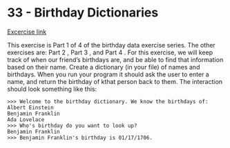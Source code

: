 
# 33 - Birthday Dictionaries

[Excercise link](https://www.practicepython.org/exercise/2017/01/24/33-birthday-dictionaries.html)

This exercise is Part 1 of 4 of the birthday data exercise series. The other exercises are:  Part 2 ,  Part 3 , and  Part 4 .
For this exercise, we will keep track of when our friend’s birthdays are, and be able to find that information based on their name. Create a dictionary (in your file) of names and birthdays. When you run your program it should ask the user to enter a name, and return the birthday of kthat person back to them. The interaction should look something like this:
```
>>> Welcome to the birthday dictionary. We know the birthdays of:
Albert Einstein
Benjamin Franklin
Ada Lovelace
>>> Who's birthday do you want to look up?
Benjamin Franklin
>>> Benjamin Franklin's birthday is 01/17/1706.
```
